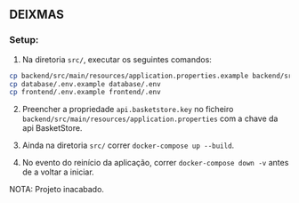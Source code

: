 ## DEIXMAS

### Setup:

1. Na diretoria `src/`, executar os seguintes comandos:
```bash
cp backend/src/main/resources/application.properties.example backend/src/main/resources/application.properties
cp database/.env.example database/.env
cp frontend/.env.example frontend/.env
```
2. Preencher a propriedade `api.basketstore.key` no ficheiro `backend/src/main/resources/application.properties` com a chave da api BasketStore.

3. Ainda na diretoria `src/` correr `docker-compose up --build`.

4. No evento do reinício da aplicação, correr `docker-compose down -v` antes de a voltar a iniciar.

NOTA: Projeto inacabado.
